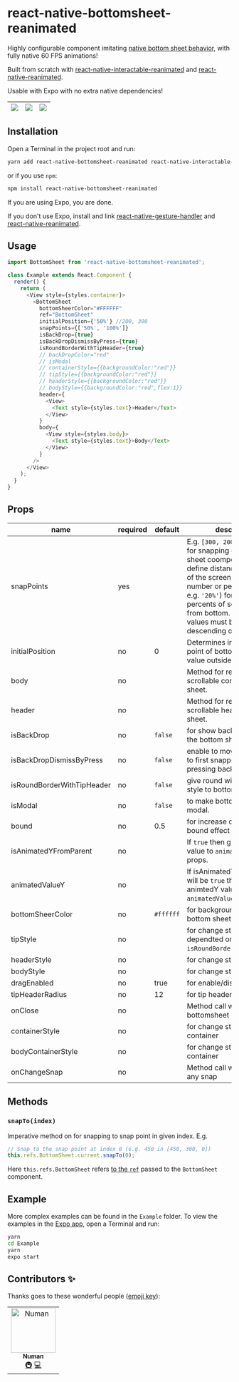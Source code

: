 # react-native-bottomsheet-reanimated

Highly configurable component imitating [native bottom sheet behavior](https://material.io/design/components/sheets-bottom.html#standard-bottom-sheet), with fully native 60 FPS animations!

Built from scratch with [react-native-interactable-reanimated](https://www.npmjs.com/package/react-native-interactable-reanimated) and [react-native-reanimated](https://github.com/kmagiera/react-native-reanimated).

Usable with Expo with no extra native dependencies!

| ![](media/bottom1.gif) | ![](media/bottom2.gif) | ![](media/bottom3.gif) |
| :--------------------: | :--------------------: | :--------------------: |

## Installation

Open a Terminal in the project root and run:

```sh
yarn add react-native-bottomsheet-reanimated react-native-interactable-reanimated
```

or if you use `npm`:

```sh
npm install react-native-bottomsheet-reanimated
```

If you are using Expo, you are done.

If you don't use Expo, install and link [react-native-gesture-handler](https://kmagiera.github.io/react-native-gesture-handler/docs/getting-started.html) and [react-native-reanimated](https://github.com/kmagiera/react-native-reanimated).

## Usage

```javascript
import BottomSheet from 'react-native-bottomsheet-reanimated';

class Example extends React.Component {
  render() {
    return (
      <View style={styles.container}>
        <BottomSheet
          bottomSheerColor="#FFFFFF"
          ref="BottomSheet"
          initialPosition={'50%'} //200, 300
          snapPoints={['50%', '100%']}
          isBackDrop={true}
          isBackDropDismissByPress={true}
          isRoundBorderWithTipHeader={true}
          // backDropColor="red"
          // isModal
          // containerStyle={{backgroundColor:"red"}}
          // tipStyle={{backgroundColor:"red"}}
          // headerStyle={{backgroundColor:"red"}}
          // bodyStyle={{backgroundColor:"red",flex:1}}
          header={
            <View>
              <Text style={styles.text}>Header</Text>
            </View>
          }
          body={
            <View style={styles.body}>
              <Text style={styles.text}>Body</Text>
            </View>
          }
        />
      </View>
    );
  }
}
```

## Props

| name                       | required | default   | description                                                                                                                                                                                                                                                                    |
| -------------------------- | -------- | --------- | ------------------------------------------------------------------------------------------------------------------------------------------------------------------------------------------------------------------------------------------------------------------------------ |
| snapPoints                 | yes      |           | E.g. `[300, 200, 0]`. Points for snapping of bottom sheet coomponent. They define distance from bottom of the screen. Might be number or percent (as string e.g. `'20%'`) for points or percents of screen height from bottom. Note: Array values must be in descending order. |
| initialPosition            | no       | 0         | Determines initial position point of bottom sheet. The value outside of snap points.                                                                                                                                                                                           |
| body                       | no       |           | Method for rendering scrollable content of bottom sheet.                                                                                                                                                                                                                       |
| header                     | no       |           | Method for rendering non-scrollable header of bottom sheet.                                                                                                                                                                                                                    |
| isBackDrop                 | no       | `false`   | for show backdrop behind the bottom sheet.                                                                                                                                                                                                                                     |
| isBackDropDismissByPress   | no       | `false`   | enable to move bottomsheet to first snappoint by pressing backdrop.                                                                                                                                                                                                            |
| isRoundBorderWithTipHeader | no       | `false`   | give round with tip header style to bottomsheet.                                                                                                                                                                                                                               |
| isModal                    | no       | `false`   | to make bottom sheet like modal.                                                                                                                                                                                                                                               |
| bound                      | no       | 0.5       | for increase or decrease bound effect                                                                                                                                                                                                                                          |
| isAnimatedYFromParent      | no       |           | If `true` then give animated value to `animatedValueY` props.                                                                                                                                                                                                                  |
| animatedValueY             | no       |           | If isAnimatedYFromParent will be `true` then it will give animtedY value to `animatedValueY` props.                                                                                                                                                                            |
| bottomSheerColor           | no       | `#ffffff` | for background color of bottom sheet.                                                                                                                                                                                                                                          |
| tipStyle                   | no       |           | for change style of tip. it is dependted on `isRoundBorderWithTipHeader`.                                                                                                                                                                                                      |
| headerStyle                | no       |           | for change style of header.                                                                                                                                                                                                                                                    |
| bodyStyle                  | no       |           | for change style of body.                                                                                                                                                                                                                                                      |
| dragEnabled                | no       | true      | for enable/disable drag                                                                                                                                                                                                                                                        |
| tipHeaderRadius            | no       | 12        | for tip header border radius                                                                                                                                                                                                                                                   |
| onClose                    | no       |           | Method call when bottomsheet close                                                                                                                                                                                                                                             |
| containerStyle             | no       |           | for change style of container                                                                                                                                                                                                                                                  |
| bodyContainerStyle         | no       |           | for change style of body container                                                                                                                                                                                                                                             |
| onChangeSnap               | no       |           | Method call when change any snap                                                                                                                                                                                                                                               |

## Methods

### `snapTo(index)`

Imperative method on for snapping to snap point in given index. E.g.

```javascript
// Snap to the snap point at index 0 (e.g. 450 in [450, 300, 0])
this.refs.BottomSheet.current.snapTo(0);
```

Here `this.refs.BottomSheet` refers [to the `ref`](https://reactjs.org/docs/react-api.html#reactcreateref) passed to the `BottomSheet` component.

## Example

More complex examples can be found in the `Example` folder. To view the examples in the [Expo app](https://expo.io/), open a Terminal and run:

```sh
yarn
cd Example
yarn
expo start
```

## Contributors ✨

Thanks goes to these wonderful people ([emoji key](https://allcontributors.org/docs/en/emoji-key)):

<!-- ALL-CONTRIBUTORS-LIST:START - Do not remove or modify this section -->
<!-- prettier-ignore -->
<table>
  <tr>
    <td align="center"><a href="https://github.com/nomi9995"><img src="https://avatars3.githubusercontent.com/u/36044436?s=460&u=c7471cd9ccec793c7a0fccc7db475a577ff7969d&v=4" width="100px;" alt="Numan"/><br /><sub><b>Numan</b></sub></a><br /><a href="#infra-Numan" title="Infrastructure (Hosting, Build-Tools, etc)">🚇</a> <a href="https://github.com/nomi9995/react-native-bottomsheet-reanimated/commits?author=nomi9995" title="Code">💻</a></td>
  </tr>
</table>

<!-- ALL-CONTRIBUTORS-LIST:END -->

